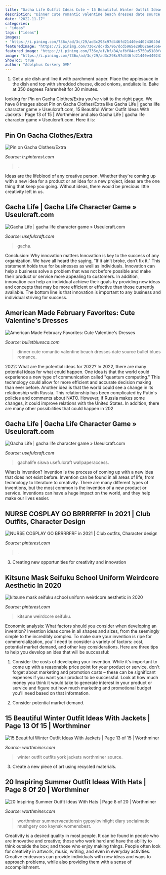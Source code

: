```yaml
---
title: "Gacha Life Outfit Ideas Cute ~ 15 Beautiful Winter Outfit Ideas With Jackets"
description: "Dinner cute romantic valentine beach dresses date source bullet blues romance"
date: "2022-11-17"
categories:
- "ideas"
tags: ["ideas"]
images:
- "https://i.pinimg.com/736x/ad/3c/29/ad3c298c97d446fd21440e440243040d.jpg"
featuredImage: "https://i.pinimg.com/736x/dc/d5/96/dcd5965e29b02ae45664700c83eeae72.jpg"
featured_image: "https://i.pinimg.com/736x/af/bf/84/afbf84ac5750a5180fc2e513bb4c5d3a.jpg"
image: "https://i.pinimg.com/736x/ad/3c/29/ad3c298c97d446fd21440e440243040d.jpg"
ShowToc: true
author: "Adolphus Corkery DVM"
---
```



1. Get a pie dish and line it with parchment paper. Place the applesauce in the dish and top with shredded cheese, diced onions, anduliatelle. Bake at 350 degrees Fahrenheit for 30 minutes.

	

		
looking for Pin on Gacha Clothes/Extra you've visit to the right page. We have 8 Images about Pin on Gacha Clothes/Extra like Gacha Life | gacha life character game » Useulcraft.com, 15 Beautiful Winter Outfit Ideas With Jackets | Page 13 of 15 | Worthminer and also Gacha Life | gacha life character game » Useulcraft.com. Here it is:
		
    
## Pin On Gacha Clothes/Extra

<img loading=lazy src="https://i.pinimg.com/736x/ad/3c/29/ad3c298c97d446fd21440e440243040d.jpg" onerror="this.onerror=null;this.src='https://tse4.mm.bing.net/th?id=OIP.HIuDqdeyrLntcAoCDBi56gHaMd&amp;pid=15.1';" alt="Pin on Gacha Clothes/Extra">

_Source: tr.pinterest.com_

>. 

	

Ideas are the lifeblood of any creative person. Whether they're coming up with a new idea for a product or an idea for a new project, ideas are the one thing that keep you going. Without ideas, there would be precious little creativity left in us.

    
## Gacha Life | Gacha Life Character Game » Useulcraft.com

<img loading=lazy src="https://www.usefulcraft.com/wp-content/uploads/2019/12/gacha-life-15.jpg" onerror="this.onerror=null;this.src='https://tse3.mm.bing.net/th?id=OIP.eg4pHSrp1GUm6msk9ZDCTgHaHa&amp;pid=15.1';" alt="Gacha Life | gacha life character game » Useulcraft.com">

_Source: usefulcraft.com_

>gacha. 

	

Conclusion: Why innovation matters
Innovation is key to the success of any organization. We have all heard the saying, “If it ain’t broke, don’t fix it.” This statement holds true for businesses as well as individuals. Innovation can help a business solve a problem that was not before possible and make their product or service more appealing to customers. In addition, innovation can help an individual achieve their goals by providing new ideas and concepts that may be more efficient or effective than those currently available. The bottom line is that innovation is important to any business and individual striving for success.

    
## American Made February Favorites: Cute Valentine&#039;s Dresses

<img loading=lazy src="https://bulletbluesca.com/blog/wp-content/uploads/2018/01/romantic-beach-dinner-date.jpg" onerror="this.onerror=null;this.src='https://tse1.mm.bing.net/th?id=OIP.yTvWrUZVxVh8bZzyg4o-wQHaLH&amp;pid=15.1';" alt="American Made February Favorites: Cute Valentine&#039;s Dresses">

_Source: bulletbluesca.com_

>dinner cute romantic valentine beach dresses date source bullet blues romance. 

	

2022: What are the potential ideas for 2022?
In 2022, there are many potential ideas for what could happen. One idea is that the world could experience a new type of communication called "quantum computing." This technology could allow for more efficient and accurate decision making than ever before. Another idea is that the world could see a change in its relationship with Russia. This relationship has been complicated by Putin's policies and comments about NATO. However, if Russia makes some changes, it could improve relations with the United States. In addition, there are many other possibilities that could happen in 202
    
## Gacha Life | Gacha Life Character Game » Useulcraft.com

<img loading=lazy src="https://www.usefulcraft.com/wp-content/uploads/2019/12/gacha-life-21.jpg" onerror="this.onerror=null;this.src='https://tse3.mm.bing.net/th?id=OIP.AyrOd2DJ-3a-QgEW4zQFcQHaEK&amp;pid=15.1';" alt="Gacha Life | gacha life character game » Useulcraft.com">

_Source: usefulcraft.com_

>gachalife siswa usefulcraft wallpaperaccess. 

	

What is invention?
Invention is the process of coming up with a new idea that does not exist before. Invention can be found in all areas of life, from technology to literature to creativity. There are many different types of inventions, but the most common is the invention of a new product or service. Inventions can have a huge impact on the world, and they help make our lives easier.

    
## NURSE COSPLAY GO BRRRRFRF In 2021 | Club Outfits, Character Design

<img loading=lazy src="https://i.pinimg.com/736x/af/bf/84/afbf84ac5750a5180fc2e513bb4c5d3a.jpg" onerror="this.onerror=null;this.src='https://tse1.mm.bing.net/th?id=OIP.pepMiJfnrNvC3pZp4K1MZAHaMG&amp;pid=15.1';" alt="NURSE COSPLAY GO BRRRRFRF in 2021 | Club outfits, Character design">

_Source: pinterest.com_

>. 

	

3. Creating new opportunities for creativity and innovation 

    
## Kitsune Mask Seifuku School Uniform Weirdcore Aesthetic In 2020

<img loading=lazy src="https://i.pinimg.com/736x/dc/d5/96/dcd5965e29b02ae45664700c83eeae72.jpg" onerror="this.onerror=null;this.src='https://tse1.mm.bing.net/th?id=OIP.NCZcBS_EcxFCiyl_Hju11gHaJ3&amp;pid=15.1';" alt="kitsune mask seifuku school uniform weirdcore aesthetic in 2020">

_Source: pinterest.com_

>kitsune weirdcore seifuku. 

	

Economic analysis: What factors should you consider when developing an invention?
Invention ideas come in all shapes and sizes, from the seemingly simple to the incredibly complex. To make sure your invention is ripe for commercialization, you'll need to consider a variety of factors: cost, potential market demand, and other key considerations. Here are three tips to help you develop an idea that will be successful: 
1. Consider the costs of developing your invention. While it's important to come up with a reasonable price point for your product or service, don't forget about marketing and promotion costs – these can be significant expenses if you want your product to be successful. Look at how much money you think it would take to generate interest in your product or service and figure out how much marketing and promotional budget you'll need based on that information.

2. Consider potential market demand.

    
## 15 Beautiful Winter Outfit Ideas With Jackets | Page 13 Of 15 | Worthminer

<img loading=lazy src="http://www.worthminer.com/wp-content/uploads/2017/10/Jacket-13.jpg" onerror="this.onerror=null;this.src='https://tse2.mm.bing.net/th?id=OIP.mbyX92HUS9g0VhzQ7A8K3AHaLF&amp;pid=15.1';" alt="15 Beautiful Winter Outfit Ideas With Jackets | Page 13 of 15 | Worthminer">

_Source: worthminer.com_

>winter outfit outfits york jackets worthminer source. 

	

3. Create a new piece of art using recycled materials.

    
## 20 Inspiring Summer Outfit Ideas With Hats | Page 8 Of 20 | Worthminer

<img loading=lazy src="https://worthminer.com/wp-content/uploads/2017/08/Hats-8.jpg" onerror="this.onerror=null;this.src='https://tse4.mm.bing.net/th?id=OIP.R5taPsgJYP_8X23q2_eoHAHaJ4&amp;pid=15.1';" alt="20 Inspiring Summer Outfit Ideas With Hats | Page 8 of 20 | Worthminer">

_Source: worthminer.com_

>worthminer summervacationsin gypsylovinlight diary socialmatic mushgery ooo kaynak womensbest. 

	

Creativity is a desired quality in most people. It can be found in people who are innovative and creative; those who work hard and have the ability to think outside the box; and those who enjoy making things. People often look for creativity in artwork, music, writing, and even in everyday activities. Creative endeavors can provide individuals with new ideas and ways to approach problems, while also providing them with a sense of accomplishment.

